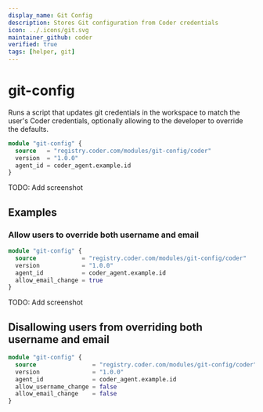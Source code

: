 ```yaml
---
display_name: Git Config
description: Stores Git configuration from Coder credentials
icon: ../.icons/git.svg
maintainer_github: coder
verified: true
tags: [helper, git]
---
```


# git-config

Runs a script that updates git credentials in the workspace to match the user's Coder credentials, optionally allowing to the developer to override the defaults.

```tf
module "git-config" {
  source   = "registry.coder.com/modules/git-config/coder"
  version  = "1.0.0"
  agent_id = coder_agent.example.id
}
```

TODO: Add screenshot

## Examples

### Allow users to override both username and email

```tf
module "git-config" {
  source             = "registry.coder.com/modules/git-config/coder"
  version            = "1.0.0"
  agent_id           = coder_agent.example.id
  allow_email_change = true
}
```

TODO: Add screenshot

## Disallowing users from overriding both username and email

```tf
module "git-config" {
  source                = "registry.coder.com/modules/git-config/coder"
  version               = "1.0.0"
  agent_id              = coder_agent.example.id
  allow_username_change = false
  allow_email_change    = false
}
```
